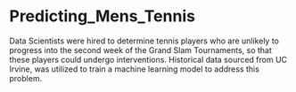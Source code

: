 # Predicting_Mens_Tennis
Data Scientists were hired to determine tennis players who are unlikely to progress into the second week of the Grand Slam Tournaments, so that these players could undergo interventions. Historical data sourced from UC Irvine, was utilized to train a machine learning model to address this problem.
